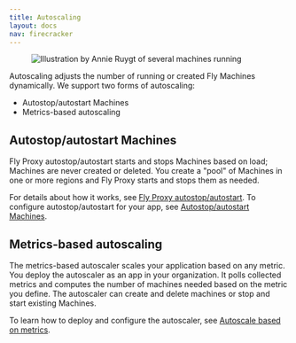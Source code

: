 ```yaml
---
title: Autoscaling
layout: docs
nav: firecracker
---
```


<figure class="flex justify-center">
  <img src="/static/images/autoscaling.png" alt="Illustration by Annie Ruygt of several machines running" class="w-full max-w-lg mx-auto">
</figure>

Autoscaling adjusts the number of running or created Fly Machines dynamically. We support two forms of autoscaling:

- Autostop/autostart Machines
- Metrics-based autoscaling

## Autostop/autostart Machines

Fly Proxy autostop/autostart starts and stops Machines based on load; Machines are never created or deleted. You create a "pool" of Machines in one or more regions and Fly Proxy starts and stops them as needed.

For details about how it works, see [Fly Proxy autostop/autostart](/docs/launch/autostop-autostart/). To configure autostop/autostart for your app, see [Autostop/autostart Machines](/docs/launch/autostop-autostart/).


## Metrics-based autoscaling

The metrics-based autoscaler scales your application based on any metric. You deploy the autoscaler as an app in your organization. It polls collected metrics and computes the number of machines needed based on the metric you define. The autoscaler can create and delete machines or stop and start existing Machines. 

To learn how to deploy and configure the autoscaler, see [Autoscale based on metrics](/docs/launch/autoscale-by-metric/).
